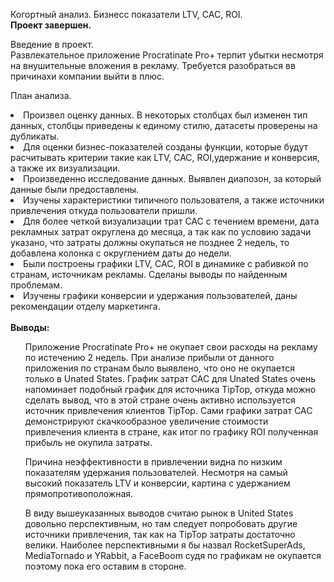 Когортный анализ. Бизнесс показатели LTV, CAC, ROI.<br>
<b>Проект завершен.</b>

Введение в проект.<br>
Развлекательное приложение Procratinate Pro+ терпит убытки несмотря на внушительные вложения в рекламу. Требуется разобраться вв причинахи компании выйти в плюс.

План анализа.<br>
<li>Произвел оценку данных. В некоторых столбцах был изменен тип данных, столбцы приведены к единому стилю, датасеты проверены на дубликаты.</li>
<li>Для оценки бизнес-показателей созданы функции, которые будут расчитывать критерии такие как LTV, CAC, ROI,удержание и конверсия, а также их визуализации.</li>
<li>Произведенно исследование данных. Выявлен диапозон, за который данные были предоставлены. </li>
<li>Изучены характеристики типичного пользователя, а также источники привлечения откуда пользователи пришли.</li>
<li>Для более четкой визуализации трат CAC с течением времени, дата рекламных затрат округлена до месяца, а так как по условию задачи указано, что затраты должны окупаться не позднее 2 недель, то добавлена колонка с округлением даты до недели.</li>
<li>Были построены графики LTV, CAC, ROI в динамике с рабивкой по странам, источникам рекламы. Сделаны выводы по найденным проблемам.</li>
<li>Изучены графики конверсии и удержания пользователей, даны рекомендации отделу маркетинга.</li>
<br>
<b>Выводы:</b><br>
<ol>Приложение Procratinate Pro+ не окупает свои расходы на рекламу по истечению 2 недель. При анализе прибыли от данного приложения по странам было выявлено, что оно не окупается только в Unated States. График затрат САС для Unated States очень напоминает подобный график для источника TipTop, откуда можно сделать вывод, что в этой стране очень активно используется источник привлечения клиентов TipTop. Сами графики затрат САС демонстрируют скачкообразное увеличение стоимости привлечения клиента в стране, как итог по графику ROI полученная прибыль не окупила затраты.</ol>
<ol>Причина неэффективности в привлечении видна по низким показателям удержания пользователей. Несмотря на самый высокий показатель LTV и конверсии, картина с удержанием прямопротивоположная.</ol>
<ol>В виду вышеуказанных выводов считаю рынок в United States довольно перспективным, но там следует попробовать другие источники привлечения, так как на TipTop затраты достаточно велики. Наиболее перспективными я бы назвал RocketSuperAds, MediaTornado и YRabbit, а FaceBoom судя по графикам не окупается поэтому пока его оставим в стороне.</ol>
